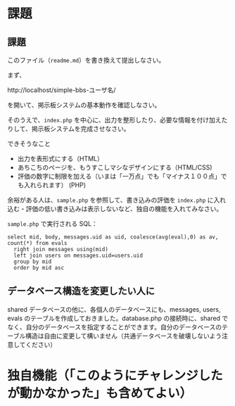 # 課題

## 課題

このファイル（```readme.md```）を書き換えて提出しなさい。

まず、

http://localhost/simple-bbs-ユーザ名/

を開いて、掲示板システムの基本動作を確認しなさい。

そのうえで、```index.php``` を中心に、出力を整形したり、必要な情報を付け加えたりして、掲示板システムを完成させなさい。

できそうなこと
- 出力を表形式にする（HTML）
- あちこちのページを、もうすこしマシなデザインにする（HTML/CSS)
- 評価の数字に制限を加える（いまは「一万点」でも「マイナス１００点」でも入れられます） (PHP)


余裕がある人は、```sample.php``` を参照して、書き込みの評価を ```index.php``` に入れ込む・評価の低い書き込みは表示しないなど、独自の機能を入れてみなさい。

```sample.php``` で実行される SQL：

```
select mid, body, messages.uid as uid, coalesce(avg(eval),0) as av, count(*) from evals
  right join messages using(mid)
  left join users on messages.uid=users.uid
  group by mid
  order by mid asc
```

## データベース構造を変更したい人に

shared データベースの他に、各個人のデータベースにも、messages, users, evals のテーブルを作成しておきました。database.php の接続時に、shared でなく、自分のデータベースを指定することができます。自分のデータベースのテーブル構造は自由に変更して構いません（共通データベースを破壊しないよう注意してください）


# 独自機能（「このようにチャレンジしたが動かなかった」も含めてよい）
